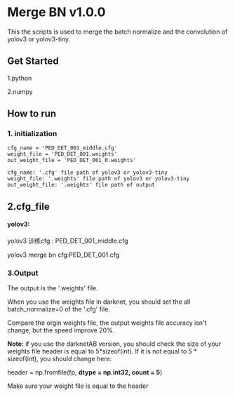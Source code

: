 # Merge BN v1.0.0

This the scripts is used to merge the batch normalize and the convolution of yolov3 or yolov3-tiny.

## Get Started

1.python 

2.numpy

## How to run

### 1. initialization

```
cfg_name = 'PED_DET_001_middle.cfg'   
weight_file = 'PED_DET_001.weights'
out_weight_file = 'PED_DET_001_0.weights'

cfg_name: '.cfg' file path of yolov3 or yolov3-tiny
weight_file: '.weights' file path of yolov3 or yolov3-tiny
out_weight_file: '.weights' file path of output
```
## 2.cfg_file

#### yolov3:

yolov3 训练cfg : PED_DET_001_middle.cfg

yolov3 merge bn cfg:PED_DET_001.cfg

### 3.Output

The output is the '.weights' file.

When you use the weights file in darknet, you should set the all batch_normalize=0 of the '.cfg' file.

Compare the orgin weights file, the output weights file accuracy isn't change, but the speed improve 20%.

**Note:** if you use the darknetAB version, you should check the size of your weights file header is equal to 5*sizeof(int). If it is not equal to 5 * sizeof(int), you should change here:

header = np.fromfile(fp, **dtype = np.int32, count = 5**)

Make sure your weight file is equal to the header

